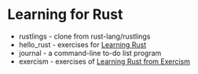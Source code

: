 # Learning for Rust

* rustlings - clone from rust-lang/rustlings
* hello_rust - exercises for [Learning Rust](https://docs.microsoft.com/zh-cn/learn/paths/rust-first-steps/)
* journal - a command-line to-do list program
* exercism - exercises of [Learning Rust from Exercism](https://exercism.org/tracks/rust)